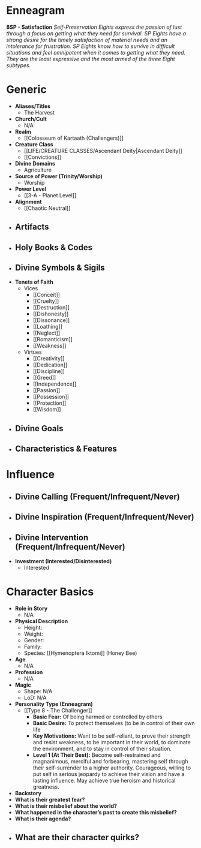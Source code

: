 # Enneagram

**8SP - Satisfaction**
*Self-Preservation Eights express the passion of lust through a focus on getting what they need for survival. SP Eights have a strong desire for the timely satisfaction of material needs and an intolerance for frustration. SP Eights know how to survive in difficult situations and feel omnipotent when it comes to getting what they need. They are the least expressive and the most armed of the three Eight subtypes.*
# Generic
- **Aliases/Titles**
	- The Harvest
- **Church/Cult**
	- N/A
- **Realm**
	- [[Colosseum of Kartaath (Challengers)]]
- **Creature Class**
	- [[LIFE/CREATURE CLASSES/Ascendant Deity|Ascendant Deity]]
	- [[Convictions]]
- **Divine Domains**
	- Agriculture
- **Source of Power (Trinity/Worship)**
	- Worship
- **Power Level**
	- [[3-A - Planet Level]]
- **Alignment**
	- [[Chaotic Neutral]]
- **Artifacts**
	- 
- **Holy Books & Codes**
	- 
- **Divine Symbols & Sigils**
	- 
- **Tenets of Faith**
	- Vices
		- [[Conceit]]
		- [[Cruelty]]
		- [[Destruction]]
		- [[Dishonesty]]
		- [[Dissonance]]
		- [[Loathing]]
		- [[Neglect]]
		- [[Romanticism]]
		- [[Weakness]]
	- Virtues
		- [[Creativity]]
		- [[Dedication]]
		- [[Discipline]]
		- [[Greed]]
		- [[Independence]]
		- [[Passion]]
		- [[Possession]]
		- [[Protection]]
		- [[Wisdom]]
- **Divine Goals**
	- 
- **Characteristics & Features**
	- 
# Influence
- **Divine Calling (Frequent/Infrequent/Never)**
	- 
- **Divine Inspiration (Frequent/Infrequent/Never)**
	- 
- **Divine Intervention (Frequent/Infrequent/Never)**
	- 
- **Investment (Interested/Disinterested)**
	- Interested

# Character Basics
- **Role in Story**
	- N/A
- **Physical Description**
	- Height:
	- Weight:
	- Gender:
	- Family:
	- Species: [[Hymenoptera Iktomi]] (Honey Bee)
- **Age**
	- N/A
- **Profession**
	- N/A
- **Magic**
	- Shape: N/A
	- LoD: N/A
- **Personality Type (Enneagram)**
	- [[Type 8 - The Challenger]]
		- **Basic Fear:** Of being harmed or controlled by others
		- **Basic Desire:** To protect themselves (to be in control of their own life  
		- **Key Motivations:** Want to be self-reliant, to prove their strength and resist weakness, to be important in their world, to dominate the environment, and to stay in control of their situation.
		- **Level 1 (At Their Best):** Become self-restrained and magnanimous, merciful and forbearing, mastering self through their self-surrender to a higher authority. Courageous, willing to put self in serious jeopardy to achieve their vision and have a lasting influence. May achieve true heroism and historical greatness.
- **Backstory**
- **What is their greatest fear?**
- **What is their misbelief about the world?**
- **What happened in the character’s past to create this misbelief?**
- **What is their agenda?**
- **What are their character quirks?**
	- 